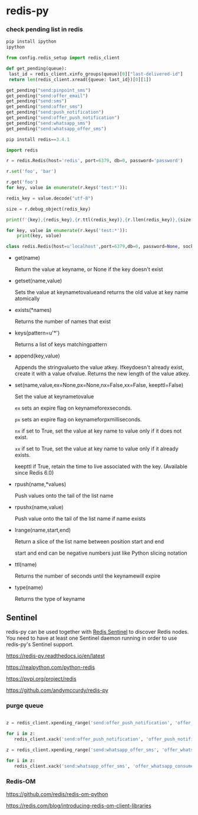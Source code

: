 # redis-py

### check pending list in redis

```python
pip install ipython
ipython

from config.redis_setup import redis_client

def get_pending(queue):
 last_id = redis_client.xinfo_groups(queue)[0]["last-delivered-id"]
 return len(redis_client.xread({queue: last_id})[0][1])

get_pending("send:pinpoint_sms")
get_pending("send:offer_email")
get_pending("send:sms")
get_pending("send:offer_sms")
get_pending("send:push_notification")
get_pending("send:offer_push_notification")
get_pending("send:whatsapp_sms")
get_pending("send:whatsapp_offer_sms")

pip install redis==3.4.1
```

```python
import redis

r = redis.Redis(host='redis', port=6379, db=0, password='password')

r.set('foo', 'bar')

r.get('foo')
for key, value in enumerate(r.keys('test:*')):

redis_key = value.decode("utf-8")

size = r.debug_object(redis_key)

print(f'{key},{redis_key},{r.ttl(redis_key)},{r.llen(redis_key)},{size ["serializedlength"]},{size ["ql_uncompressed_size"]}')

for key, value in enumerate(r.keys('test:*')):
    print(key, value)

class redis.Redis(host=u'localhost',port=6379,db=0, password=None, socket_timeout=None, socket_connect_timeout=None, socket_keepalive=None, socket_keepalive_options=None, connection_pool=None, unix_socket_path=None, encoding=u'utf-8', encoding_errors=u'strict', charset=None, errors=None, decode_responses=False, retry_on_timeout=False, ssl=False, ssl_keyfile=None, ssl_certfile=None, ssl_cert_reqs=u'required', ssl_ca_certs=None, max_connections=None, single_connection_client=False, health_check_interval=0)
```

- get(name)

    Return the value at keyname, or None if the key doesn't exist

- getset(name,value)

    Sets the value at keynametovalueand returns the old value at key name atomically

- exists(*names)

    Returns the number of names that exist

- keys(pattern=u'*')

    Returns a list of keys matchingpattern

- append(key,value)

    Appends the stringvalueto the value atkey. Ifkeydoesn't already exist, create it with a value ofvalue. Returns the new length of the value atkey.

- set(name,value,ex=None,px=None,nx=False,xx=False, keepttl=False)

    Set the value at keynametovalue

    `ex` sets an expire flag on keynameforexseconds.

    `px` sets an expire flag on keynameforpxmilliseconds.

    `nx` if set to True, set the value at key name to value only if it does not exist.

    `xx` if set to True, set the value at key name to value only if it already exists.

    keepttl if True, retain the time to live associated with the key. (Available since Redis 6.0)

- rpush(name,*values)

    Push values onto the tail of the list name

- rpushx(name,value)

    Push value onto the tail of the list name if name exists

- lrange(name,start,end)

    Return a slice of the list name between position start and end

    start and end can be negative numbers just like Python slicing notation

- ttl(name)

    Returns the number of seconds until the keynamewill expire

- type(name)

    Returns the type of keyname

## Sentinel

redis-py can be used together with [Redis Sentinel](https://redis.io/topics/sentinel) to discover Redis nodes. You need to have at least one Sentinel daemon running in order to use redis-py's Sentinel support.

<https://redis-py.readthedocs.io/en/latest>

<https://realpython.com/python-redis>

<https://pypi.org/project/redis>

<https://github.com/andymccurdy/redis-py>

### purge queue

```python

z = redis_client.xpending_range('send:offer_push_notification', 'offer_push_notification_consumer', "-", "+", 10000000)

for i in z:
   redis_client.xack('send:offer_push_notification', 'offer_push_notification_consumer', i['message_id'])

z = redis_client.xpending_range('send:whatsapp_offer_sms', 'offer_whatsapp_consumer', "-", "+", 100000)

for i in z:
   redis_client.xack('send:whatsapp_offer_sms', 'offer_whatsapp_consumer', i['message_id'])
```

### Redis-OM

<https://github.com/redis/redis-om-python>

<https://redis.com/blog/introducing-redis-om-client-libraries>
